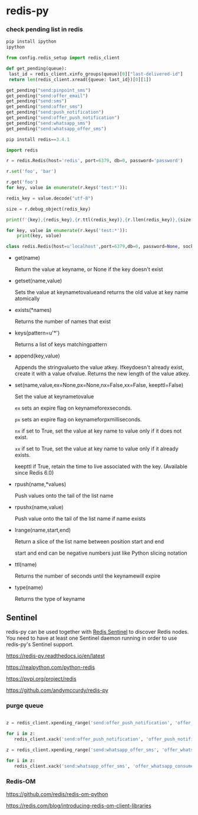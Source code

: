 # redis-py

### check pending list in redis

```python
pip install ipython
ipython

from config.redis_setup import redis_client

def get_pending(queue):
 last_id = redis_client.xinfo_groups(queue)[0]["last-delivered-id"]
 return len(redis_client.xread({queue: last_id})[0][1])

get_pending("send:pinpoint_sms")
get_pending("send:offer_email")
get_pending("send:sms")
get_pending("send:offer_sms")
get_pending("send:push_notification")
get_pending("send:offer_push_notification")
get_pending("send:whatsapp_sms")
get_pending("send:whatsapp_offer_sms")

pip install redis==3.4.1
```

```python
import redis

r = redis.Redis(host='redis', port=6379, db=0, password='password')

r.set('foo', 'bar')

r.get('foo')
for key, value in enumerate(r.keys('test:*')):

redis_key = value.decode("utf-8")

size = r.debug_object(redis_key)

print(f'{key},{redis_key},{r.ttl(redis_key)},{r.llen(redis_key)},{size ["serializedlength"]},{size ["ql_uncompressed_size"]}')

for key, value in enumerate(r.keys('test:*')):
    print(key, value)

class redis.Redis(host=u'localhost',port=6379,db=0, password=None, socket_timeout=None, socket_connect_timeout=None, socket_keepalive=None, socket_keepalive_options=None, connection_pool=None, unix_socket_path=None, encoding=u'utf-8', encoding_errors=u'strict', charset=None, errors=None, decode_responses=False, retry_on_timeout=False, ssl=False, ssl_keyfile=None, ssl_certfile=None, ssl_cert_reqs=u'required', ssl_ca_certs=None, max_connections=None, single_connection_client=False, health_check_interval=0)
```

- get(name)

    Return the value at keyname, or None if the key doesn't exist

- getset(name,value)

    Sets the value at keynametovalueand returns the old value at key name atomically

- exists(*names)

    Returns the number of names that exist

- keys(pattern=u'*')

    Returns a list of keys matchingpattern

- append(key,value)

    Appends the stringvalueto the value atkey. Ifkeydoesn't already exist, create it with a value ofvalue. Returns the new length of the value atkey.

- set(name,value,ex=None,px=None,nx=False,xx=False, keepttl=False)

    Set the value at keynametovalue

    `ex` sets an expire flag on keynameforexseconds.

    `px` sets an expire flag on keynameforpxmilliseconds.

    `nx` if set to True, set the value at key name to value only if it does not exist.

    `xx` if set to True, set the value at key name to value only if it already exists.

    keepttl if True, retain the time to live associated with the key. (Available since Redis 6.0)

- rpush(name,*values)

    Push values onto the tail of the list name

- rpushx(name,value)

    Push value onto the tail of the list name if name exists

- lrange(name,start,end)

    Return a slice of the list name between position start and end

    start and end can be negative numbers just like Python slicing notation

- ttl(name)

    Returns the number of seconds until the keynamewill expire

- type(name)

    Returns the type of keyname

## Sentinel

redis-py can be used together with [Redis Sentinel](https://redis.io/topics/sentinel) to discover Redis nodes. You need to have at least one Sentinel daemon running in order to use redis-py's Sentinel support.

<https://redis-py.readthedocs.io/en/latest>

<https://realpython.com/python-redis>

<https://pypi.org/project/redis>

<https://github.com/andymccurdy/redis-py>

### purge queue

```python

z = redis_client.xpending_range('send:offer_push_notification', 'offer_push_notification_consumer', "-", "+", 10000000)

for i in z:
   redis_client.xack('send:offer_push_notification', 'offer_push_notification_consumer', i['message_id'])

z = redis_client.xpending_range('send:whatsapp_offer_sms', 'offer_whatsapp_consumer', "-", "+", 100000)

for i in z:
   redis_client.xack('send:whatsapp_offer_sms', 'offer_whatsapp_consumer', i['message_id'])
```

### Redis-OM

<https://github.com/redis/redis-om-python>

<https://redis.com/blog/introducing-redis-om-client-libraries>
